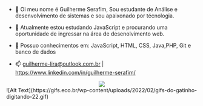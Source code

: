 - 👋 Oi meu nome é Guilherme Serafim, Sou estudante de Análise e desenvolvimento de sistemas e sou apaixonado por técnologia.
- 🌱 Atualmente estou estudando JavaScript e procurando uma oportunidade de ingressar na área de desenolvimento web.
- :open_book: Possuo conhecimentos em: JavaScript, HTML, CSS, Java,PHP, Git e banco de dados

- 📫 guilherme-lira@outlook.com.br | https://www.linkedin.com/in/guilherme-serafim/

<div style="text-align:center"><img src="![Alt Text](https://gifs.eco.br/wp-content/uploads/2022/02/gifs-do-gatinho-digitando-22.gif)" /></div>
![Alt Text](https://gifs.eco.br/wp-content/uploads/2022/02/gifs-do-gatinho-digitando-22.gif)
